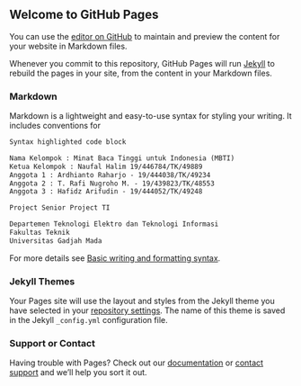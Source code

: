 ## Welcome to GitHub Pages

You can use the [editor on GitHub](https://github.com/attirach/LITRATI/edit/main/docs/index.md) to maintain and preview the content for your website in Markdown files.

Whenever you commit to this repository, GitHub Pages will run [Jekyll](https://jekyllrb.com/) to rebuild the pages in your site, from the content in your Markdown files.

### Markdown

Markdown is a lightweight and easy-to-use syntax for styling your writing. It includes conventions for

```markdown
Syntax highlighted code block

Nama Kelompok : Minat Baca Tinggi untuk Indonesia (MBTI)
Ketua Kelompok : Naufal Halim 19/446784/TK/49889
Anggota 1 : Ardhianto Raharjo - 19/444038/TK/49234 
Anggota 2 : T. Rafi Nugroho M. - 19/439823/TK/48553 
Anggota 3 : Hafidz Arifudin - 19/444052/TK/49248

Project Senior Project TI

Departemen Teknologi Elektro dan Teknologi Informasi
Fakultas Teknik
Universitas Gadjah Mada

```

For more details see [Basic writing and formatting syntax](https://docs.github.com/en/github/writing-on-github/getting-started-with-writing-and-formatting-on-github/basic-writing-and-formatting-syntax).

### Jekyll Themes

Your Pages site will use the layout and styles from the Jekyll theme you have selected in your [repository settings](https://github.com/attirach/LITRATI/settings/pages). The name of this theme is saved in the Jekyll `_config.yml` configuration file.

### Support or Contact

Having trouble with Pages? Check out our [documentation](https://docs.github.com/categories/github-pages-basics/) or [contact support](https://support.github.com/contact) and we’ll help you sort it out.
